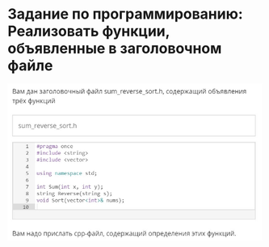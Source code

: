# Задание по программированию: Реализовать функции, объявленные в заголовочном файле
![image](./../../assets/098.jpg)
